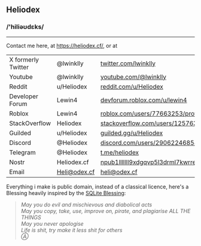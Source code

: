 ## Heliodex

### /'hiliəʊdɛks/

---

<!--
**Heliodex/Heliodex** is a ✨ _special_ ✨ repository because its `README.md` (this file) appears on your GitHub profile.
k
-->

Contact me here, at https://heliodex.cf/, or at
 
||||
-|-|-
X formerly Twitter | @lwinklly | [twitter.com/lwinklly](https://twitter.com/lwinklly/)
Youtube | @lwinklly | [youtube.com/@lwinklly](https://youtube.com/@lwinklly/)
Reddit | u/Heliodex | [reddit.com/u/Heliodex](https://reddit.com/user/heliodex/)
Developer Forum | Lewin4 | [devforum.roblox.com/u/lewin4](https://devforum.roblox.com/u/Lewin4/summary/)
Roblox | Lewin4 | [roblox.com/users/77663253/profile](https://roblox.com/users/77663253/profile/)
StackOverflow | Heliodex | [stackoverflow.com/users/12576382](https://stackoverflow.com/users/12576382/)
Guilded | u/Heliodex | [guilded.gg/u/Heliodex](https://guilded.gg/u/Heliodex/)
Discord | @Heliodex | [discord.com/users/290622468547411968](https://discord.com/users/290622468547411968/)
Telegram | @Heliodex | [t.me/heliodex](https://t.me/heliodex/)
Nostr | Heliodex.cf | [npub1lllllll9xdgqvp5l3drml7kwrre9u5ma6je7ey8r0578dfqq8l8qrjujua](https://heliodex.cf/.well-known/nostr.json)
Email | Heli@odex.cf | [heli@odex.cf](mailto:heli@odex.cf)

Everything i make is public domain, instead of a classical licence, here's a Blessing heavily inspired by the [SQLite Blessing](https://www.sqlite.org/different.html):

> *May you do evil and mischievous and diabolical acts*  
> *May you copy, take, use, improve on, pirate, and plagiarise ALL THE THINGS*  
> *May you never apologise*  
> *Life is shit, try make it less shit for others*  
> *Ⓐ*  

